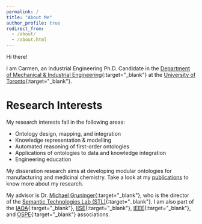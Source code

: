 ```yaml
---
permalink: /
title: "About Me"
author_profile: true
redirect_from: 
  - /about/
  - /about.html
---
```


Hi there!  

I am Carmen, an Industrial Engineering Ph.D. Candidate in the [Department of Mechanical & Industrial Engineering](http://www.mie.utoronto.ca/){:target="_blank"} at the [University of Toronto](http://www.utoronto.ca/){:target="_blank"}.

# Research Interests
My research interests fall in the following areas:
* Ontology design, mapping, and integration
* Knowledge representation & modelling
* Automated reasoning of first-order ontologies
* Applications of ontologies to data and knowledge integration
* Engineering education


My disseration research aims at developing modular ontologies for manufacturing and medicinal chemistry. Take a look at my [publications](publications/) to know more about my research.

My advisor is Dr. [Michael Gruninger](http://stl.mie.utoronto.ca/gruninger.html){:target="_blank"}, who is the director of the [Semantic Technologies Lab (STL)](https://stl.mie.utoronto.ca/){:target="_blank"}. I am also part of the [IAOA](http://www.iaoa.org/){:target="_blank"}, [IISE](http://www.iise.org/Home/){:target="_blank"}, [IEEE](https://www.ieee.org/index.html){:target="_blank"}, and [OSPE](https://www.ospe.on.ca/){:target="_blank"} associations.